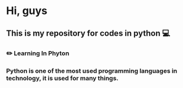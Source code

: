# Hi, guys
## This is my repository for codes in python :computer:
### :pencil2: Learning In Phyton

### Python is one of the most used programming languages in technology, it  is used for many things.

